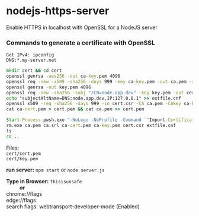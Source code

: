 # nodejs-https-server
Enable HTTPS in localhost with OpenSSL for a NodeJS server

### Commands to generate a certificate with OpenSSL

`Get IPv4: ipconfig`\
`DNS:*.my-server.net`

```cmd
mkdir cert && cd cert
openssl genrsa -aes256 -out ca-key.pem 4096
openssl req -new -x509 -sha256 -days 999 -key ca-key.pem -out ca.pem -subj "/CN=NodeAppDevCA"
openssl genrsa -out key.pem 4096
openssl req -new -sha256 -subj "/CN=node.app.dev" -key key.pem -out cert.csr
echo "subjectAltName=DNS:node.app.dev,IP:127.0.0.1" >> extfile.cnf
openssl x509 -req -sha256 -days 999 -in cert.csr -CA ca.pem -CAkey ca-key.pem -out ca-cert.pem -extfile extfile.cnf -CAcreateserial
cat ca-cert.pem > cert.pem && cat ca.pem >> cert.pem

```

```cmd
Start-Process pwsh.exe "-NoLogo -NoProfile -Command `"Import-Certificate -FilePath ca.pem -CertStoreLocation Cert:\LocalMachine\Root`"" -Verb RunAs -Wait
rm.exe ca.pem ca.srl ca-cert.pem ca-key.pem cert.csr extfile.cnf
ls
cd ..

```

Files:\
    `cert/cert.pem`\
    `cert/key.pem`

**run server:** `npm start` or `node server.js`

**Type in Browser:** `thisisunsafe`\
&emsp; &emsp; **_or_**\
chrome://flags\
edge://flags\
    search flags: webtransport-developer-mode (Enabled)
    
